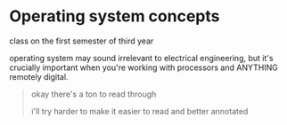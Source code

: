 # Operating system concepts

class on the first semester of third year

operating system may sound irrelevant to electrical engineering, but it's crucially important when you're working with processors and ANYTHING remotely digital.

> okay there's a ton to read through
>
> i'll try harder to make it easier to read and better annotated